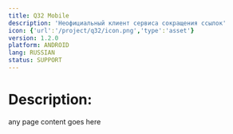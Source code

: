 ```yaml
---
title: Q32 Mobile
description: 'Неофициальный клиент сервиса сокращения ссылок'
icon: {'url':'/project/q32/icon.png','type':'asset'}
version: 1.2.0
platform: ANDROID
lang: RUSSIAN
status: SUPPORT
---
```

# Description:
any page content goes here